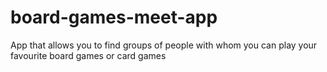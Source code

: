 # board-games-meet-app
App that allows you to find groups of people with whom you can play your favourite board games or card games  
